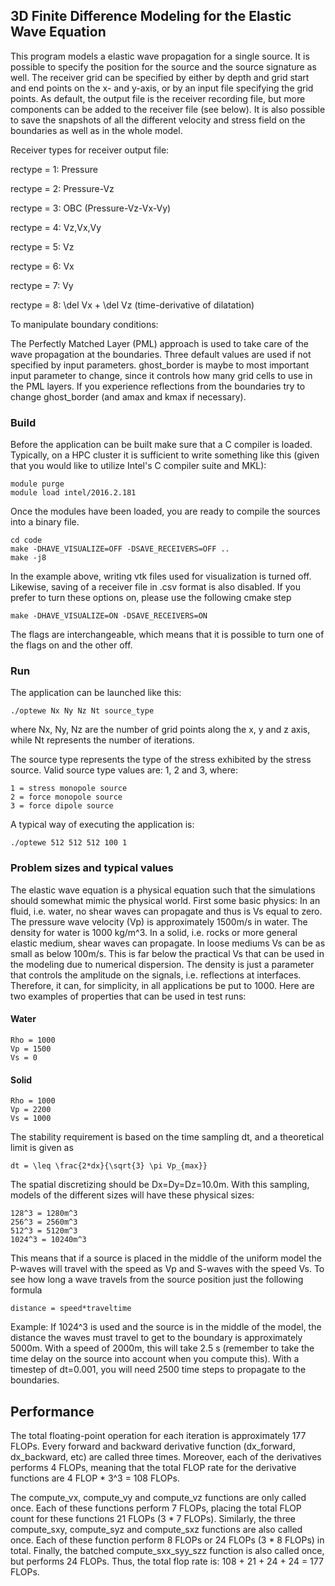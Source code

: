 ## 3D Finite Difference Modeling for the Elastic Wave Equation 

This program models a elastic wave propagation for a single source. It is possible to specify the position for the
source and the source signature as well. The receiver grid can be specified by either by depth and grid start and end
points on the x- and y-axis, or by an input file specifying the grid points. As default, the output file is the receiver
recording file, but more components can be added to the receiver file (see below). It is also possible to save the
snapshots of all the different velocity and stress field on the boundaries as well as in the whole model. 

Receiver types for receiver output file:

rectype = 1: Pressure

rectype = 2: Pressure-Vz

rectype = 3: OBC (Pressure-Vz-Vx-Vy)

rectype = 4: Vz,Vx,Vy

rectype = 5: Vz

rectype = 6: Vx

rectype = 7: Vy

rectype = 8: \del Vx + \del Vz (time-derivative of dilatation)

To manipulate boundary conditions:

The Perfectly Matched Layer (PML) approach is used to take care of the wave propagation at the boundaries.
Three default values are used if not specified by input parameters. ghost_border is maybe to most important input
parameter to change, since it controls how many grid cells to use in the PML layers. If you experience reflections from
the boundaries try to change ghost_border (and amax and kmax if necessary).

### Build ###
Before the application can be built make sure that
a C compiler is loaded. Typically, on a HPC cluster
it is sufficient to write
something like this (given that you would like to
utilize Intel's C compiler suite and MKL):

    module purge
    module load intel/2016.2.181

Once the modules have been loaded, you are ready
to compile the sources into a binary file.
    
    cd code
    make -DHAVE_VISUALIZE=OFF -DSAVE_RECEIVERS=OFF ..
    make -j8

In the example above, writing vtk files used for visualization is turned off.
Likewise, saving of a receiver file in .csv format is also disabled.
If you prefer to turn these options on, please use the following cmake step
    
    make -DHAVE_VISUALIZE=ON -DSAVE_RECEIVERS=ON

The flags are interchangeable, which means that it is possible to turn
one of the flags on and the other off.
    
### Run ###
The application can be launched like this:
    
    ./optewe Nx Ny Nz Nt source_type
    
where Nx, Ny, Nz are the number of grid points along
the x, y and z axis, while Nt represents the number of iterations.

The source type represents the type of the stress exhibited by the
stress source. Valid source type values are: 1, 2 and 3, where:

    1 = stress monopole source
    2 = force monopole source
    3 = force dipole source
   
A typical way of executing the application is:
    
    ./optewe 512 512 512 100 1

### Problem sizes and typical values ###
The elastic wave equation is a physical equation such that the simulations should somewhat mimic the physical world.
First some basic physics: In an fluid, i.e. water, no shear waves can propagate and thus is Vs equal to zero.
The pressure wave velocity (Vp) is approximately 1500m/s in water. The density for water is 1000 kg/m^3. In a solid,
i.e. rocks or more general elastic medium, shear waves can propagate. In loose mediums Vs can be as small
as below 100m/s. This is far below the practical Vs that can be used in the modeling due to numerical dispersion.
The density is just a parameter that controls the amplitude on the signals, i.e. reflections at interfaces.
Therefore, it can, for simplicity, in all applications be put to 1000. Here are two examples of properties that can be
used in test runs:

#### Water ####
    
    Rho = 1000
    Vp = 1500
    Vs = 0

#### Solid ####

    Rho = 1000
    Vp = 2200
    Vs = 1000

The stability requirement is based on the time sampling dt, and a theoretical limit is given as

    dt = \leq \frac{2*dx}{\sqrt{3} \pi Vp_{max}}


The spatial discretizing should be Dx=Dy=Dz=10.0m. With this sampling, models of the different sizes will have these
physical sizes:

    128^3 = 1280m^3
    256^3 = 2560m^3
    512^3 = 5120m^3
    1024^3 = 10240m^3

This means that if a source is placed in the middle of the uniform model the P-waves will travel with the speed
as Vp and S-waves with the speed Vs. To see how long a wave travels from the source position just the following formula

    distance = speed*traveltime

Example: If 1024^3 is used and the source is in the middle of the model, the distance the waves must travel to get to
the boundary is approximately 5000m. With a speed of 2000m, this will take 2.5 s (remember to take the time delay on
the source into account when you compute this). With a timestep of dt=0.001, you will need 2500 time steps to propagate
to the boundaries.

## Performance
The total floating-point operation for each iteration is approximately 177 FLOPs.
Every forward and backward derivative function (dx_forward, dx_backward, etc) are called three times.
Moreover, each of the derivatives performs 4 FLOPs, meaning that the total FLOP rate for the derivative functions
are 4 FLOP * 3^3 = 108 FLOPs.

The compute_vx, compute_vy and compute_vz functions are only called once. Each of these functions perform 7 FLOPs,
placing the total FLOP count for these functions 21 FLOPs (3 * 7 FLOPs). Similarly, the three compute_sxy,
compute_syz and compute_sxz functions are also called once. Each of these function perform 8 FLOPs or 
24 FLOPs (3 * 8 FLOPs) in total. Finally, the batched compute_sxx_syy_szz function is also called once,
but performs 24 FLOPs. Thus, the total flop rate is: 108 + 21 + 24 + 24 = 177 FLOPs.


